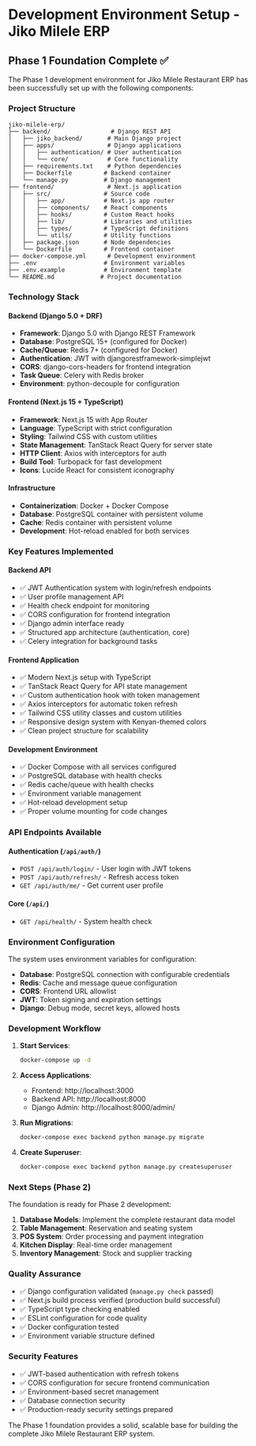 # Development Environment Setup - Jiko Milele ERP

## Phase 1 Foundation Complete ✅

The Phase 1 development environment for Jiko Milele Restaurant ERP has been successfully set up with the following components:

### Project Structure
```
jiko-milele-erp/
├── backend/                 # Django REST API
│   ├── jiko_backend/       # Main Django project
│   ├── apps/               # Django applications
│   │   ├── authentication/ # User authentication
│   │   └── core/           # Core functionality
│   ├── requirements.txt    # Python dependencies
│   ├── Dockerfile         # Backend container
│   └── manage.py          # Django management
├── frontend/               # Next.js application
│   ├── src/               # Source code
│   │   ├── app/           # Next.js app router
│   │   ├── components/    # React components
│   │   ├── hooks/         # Custom React hooks
│   │   ├── lib/           # Libraries and utilities
│   │   ├── types/         # TypeScript definitions
│   │   └── utils/         # Utility functions
│   ├── package.json       # Node dependencies
│   └── Dockerfile         # Frontend container
├── docker-compose.yml      # Development environment
├── .env                   # Environment variables
├── .env.example           # Environment template
└── README.md             # Project documentation
```

### Technology Stack

#### Backend (Django 5.0 + DRF)
- **Framework**: Django 5.0 with Django REST Framework
- **Database**: PostgreSQL 15+ (configured for Docker)
- **Cache/Queue**: Redis 7+ (configured for Docker)
- **Authentication**: JWT with djangorestframework-simplejwt
- **CORS**: django-cors-headers for frontend integration
- **Task Queue**: Celery with Redis broker
- **Environment**: python-decouple for configuration

#### Frontend (Next.js 15 + TypeScript)
- **Framework**: Next.js 15 with App Router
- **Language**: TypeScript with strict configuration
- **Styling**: Tailwind CSS with custom utilities
- **State Management**: TanStack React Query for server state
- **HTTP Client**: Axios with interceptors for auth
- **Build Tool**: Turbopack for fast development
- **Icons**: Lucide React for consistent iconography

#### Infrastructure
- **Containerization**: Docker + Docker Compose
- **Database**: PostgreSQL container with persistent volume
- **Cache**: Redis container with persistent volume
- **Development**: Hot-reload enabled for both services

### Key Features Implemented

#### Backend API
- ✅ JWT Authentication system with login/refresh endpoints
- ✅ User profile management API
- ✅ Health check endpoint for monitoring
- ✅ CORS configuration for frontend integration
- ✅ Django admin interface ready
- ✅ Structured app architecture (authentication, core)
- ✅ Celery integration for background tasks

#### Frontend Application
- ✅ Modern Next.js setup with TypeScript
- ✅ TanStack React Query for API state management
- ✅ Custom authentication hook with token management
- ✅ Axios interceptors for automatic token refresh
- ✅ Tailwind CSS utility classes and custom utilities
- ✅ Responsive design system with Kenyan-themed colors
- ✅ Clean project structure for scalability

#### Development Environment
- ✅ Docker Compose with all services configured
- ✅ PostgreSQL database with health checks
- ✅ Redis cache/queue with health checks
- ✅ Environment variable management
- ✅ Hot-reload development setup
- ✅ Proper volume mounting for code changes

### API Endpoints Available

#### Authentication (`/api/auth/`)
- `POST /api/auth/login/` - User login with JWT tokens
- `POST /api/auth/refresh/` - Refresh access token
- `GET /api/auth/me/` - Get current user profile

#### Core (`/api/`)
- `GET /api/health/` - System health check

### Environment Configuration

The system uses environment variables for configuration:
- **Database**: PostgreSQL connection with configurable credentials
- **Redis**: Cache and message queue configuration
- **CORS**: Frontend URL allowlist
- **JWT**: Token signing and expiration settings
- **Django**: Debug mode, secret keys, allowed hosts

### Development Workflow

1. **Start Services**:
   ```bash
   docker-compose up -d
   ```

2. **Access Applications**:
   - Frontend: http://localhost:3000
   - Backend API: http://localhost:8000
   - Django Admin: http://localhost:8000/admin/

3. **Run Migrations**:
   ```bash
   docker-compose exec backend python manage.py migrate
   ```

4. **Create Superuser**:
   ```bash
   docker-compose exec backend python manage.py createsuperuser
   ```

### Next Steps (Phase 2)

The foundation is ready for Phase 2 development:
1. **Database Models**: Implement the complete restaurant data model
2. **Table Management**: Reservation and seating system
3. **POS System**: Order processing and payment integration
4. **Kitchen Display**: Real-time order management
5. **Inventory Management**: Stock and supplier tracking

### Quality Assurance

- ✅ Django configuration validated (`manage.py check` passed)
- ✅ Next.js build process verified (production build successful)
- ✅ TypeScript type checking enabled
- ✅ ESLint configuration for code quality
- ✅ Docker configuration tested
- ✅ Environment variable structure defined

### Security Features
- ✅ JWT-based authentication with refresh tokens
- ✅ CORS configuration for secure frontend communication
- ✅ Environment-based secret management
- ✅ Database connection security
- ✅ Production-ready security settings prepared

The Phase 1 foundation provides a solid, scalable base for building the complete Jiko Milele Restaurant ERP system.